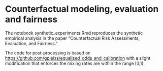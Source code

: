 # Counterfactual modeling, evaluation and fairness

The notebook synthetic_experiments.Rmd reproduces the synthetic empirical analysis in the paper "Counterfactual Risk Assessments, Evaluation, and Fairness."

The code for post-processing is based on https://github.com/gpleiss/equalized_odds_and_calibration with a slight modification that enforces the mixing rates are within the range [0,1].
